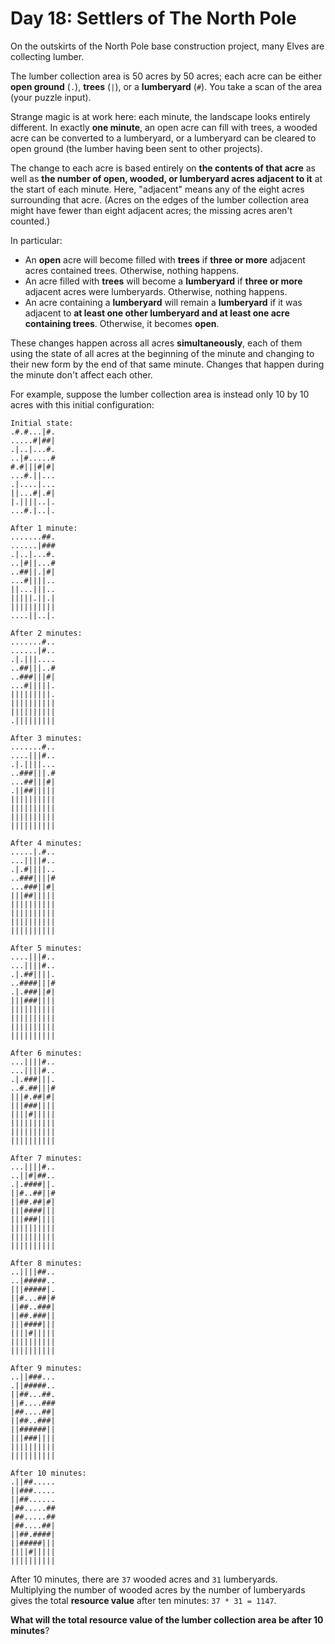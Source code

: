 # Day 18: Settlers of The North Pole
On the outskirts of the North Pole base construction project, many Elves are collecting lumber.

The lumber collection area is 50 acres by 50 acres; each acre can be either **open ground** (`.`), **trees** (`|`), or 
a **lumberyard** (`#`). You take a scan of the area (your puzzle input).

Strange magic is at work here: each minute, the landscape looks entirely different. In exactly **one minute**, an open 
acre can fill with trees, a wooded acre can be converted to a lumberyard, or a lumberyard can be cleared to open ground 
(the lumber having been sent to other projects).

The change to each acre is based entirely on **the contents of that acre** as well as **the number of open, wooded, or 
lumberyard acres adjacent to it** at the start of each minute. Here, "adjacent" means any of the eight acres surrounding 
that acre. (Acres on the edges of the lumber collection area might have fewer than eight adjacent acres; the missing 
acres aren't counted.)

In particular:
* An **open** acre will become filled with **trees** if **three or more** adjacent acres contained trees. Otherwise, 
nothing happens.
* An acre filled with **trees** will become a **lumberyard** if **three or more** adjacent acres were lumberyards. 
Otherwise, nothing happens.
* An acre containing a **lumberyard** will remain a **lumberyard** if it was adjacent to **at least one other lumberyard 
and at least one acre containing trees**. Otherwise, it becomes **open**.

These changes happen across all acres **simultaneously**, each of them using the state of all acres at the beginning of 
the minute and changing to their new form by the end of that same minute. Changes that happen during the minute don't 
affect each other.

For example, suppose the lumber collection area is instead only 10 by 10 acres with this initial configuration:
```
Initial state:
.#.#...|#.
.....#|##|
.|..|...#.
..|#.....#
#.#|||#|#|
...#.||...
.|....|...
||...#|.#|
|.||||..|.
...#.|..|.

After 1 minute:
.......##.
......|###
.|..|...#.
..|#||...#
..##||.|#|
...#||||..
||...|||..
|||||.||.|
||||||||||
....||..|.

After 2 minutes:
.......#..
......|#..
.|.|||....
..##|||..#
..###|||#|
...#|||||.
|||||||||.
||||||||||
||||||||||
.|||||||||

After 3 minutes:
.......#..
....|||#..
.|.||||...
..###|||.#
...##|||#|
.||##|||||
||||||||||
||||||||||
||||||||||
||||||||||

After 4 minutes:
.....|.#..
...||||#..
.|.#||||..
..###||||#
...###||#|
|||##|||||
||||||||||
||||||||||
||||||||||
||||||||||

After 5 minutes:
....|||#..
...||||#..
.|.##||||.
..####|||#
.|.###||#|
|||###||||
||||||||||
||||||||||
||||||||||
||||||||||

After 6 minutes:
...||||#..
...||||#..
.|.###|||.
..#.##|||#
|||#.##|#|
|||###||||
||||#|||||
||||||||||
||||||||||
||||||||||

After 7 minutes:
...||||#..
..||#|##..
.|.####||.
||#..##||#
||##.##|#|
|||####|||
|||###||||
||||||||||
||||||||||
||||||||||

After 8 minutes:
..||||##..
..|#####..
|||#####|.
||#...##|#
||##..###|
||##.###||
|||####|||
||||#|||||
||||||||||
||||||||||

After 9 minutes:
..||###...
.||#####..
||##...##.
||#....###
|##....##|
||##..###|
||######||
|||###||||
||||||||||
||||||||||

After 10 minutes:
.||##.....
||###.....
||##......
|##.....##
|##.....##
|##....##|
||##.####|
||#####|||
||||#|||||
||||||||||
```
After 10 minutes, there are `37` wooded acres and `31` lumberyards. Multiplying the number of wooded acres by the number 
of lumberyards gives the total **resource value** after ten minutes: `37 * 31 = 1147`.

**What will the total resource value of the lumber collection area be after 10 minutes**?
